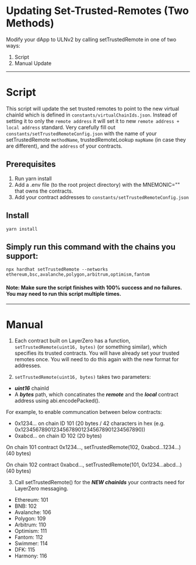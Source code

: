 # Updating Set-Trusted-Remotes (Two Methods)

Modify your dApp to ULNv2 by calling setTrustedRemote in one of two ways:

1. Script
2. Manual Update
---
# Script
This script will update the set trusted remotes to point to the new virtual chainId which is defined in `constants/virtualChainIds.json`. Instead of setting it to only the `remote address` it will set it to new `remote address + local address` standard.
Very carefully fill out `constants/setTrustedRemoteConfig.json` with the name of your setTrustedRemote `methodName`, trustedRemoteLookup `mapName` (in case they are different), and the `address` of your contracts.

## Prerequisites

1. Run yarn install
2. Add a .env file (to the root project directory) with the MNEMONIC="" that owns the contracts.
3. Add your contract addresses to `constants/setTrustedRemoteConfig.json`

## Install
`yarn install`

## Simply run this command with the chains you support:
`npx hardhat setTrustedRemote --networks ethereum,bsc,avalanche,polygon,arbitrum,optimism,fantom`
#### Note: Make sure the script finishes with 100% success and no failures. You may need to run this script multiple times.

---
# Manual
1. Each contract built on LayerZero has a function, `setTrustedRemote(uint16, bytes)` (or something similar), which specifies its trusted contracts. You will have already set your trusted remotes once. You will need to do this again with the new format for addresses.

2. `setTrustedRemote(uint16, bytes)` takes two parameters:
- ***uint16*** chainId
- A ***bytes*** path, which concatinates the ***remote*** and the ***local*** contract address using abi.encodePacked(). 

For example, to enable communcation between below contracts:
- 0x1234... on chain ID 101 (20 bytes / 42 characters in hex (e.g. 0x1234567890123456789012345678901234567890))
- 0xabcd... on chain ID 102 (20 bytes)

On chain 101 contract 0x1234..., setTrustedRemote(102, 0xabcd...1234...) (40 bytes)

On chain 102 contract 0xabcd..., setTrustedRemote(101, 0x1234...abcd...) (40 bytes)

3. Call setTrustedRemote() for the ***NEW chainIds*** your contracts need for LayerZero messaging.
- Ethereum: 101
- BNB: 102
- Avalanche: 106
- Polygon: 109
- Arbitrum: 110
- Optimism: 111
- Fantom: 112
- Swimmer: 114
- DFK: 115
- Harmony: 116
